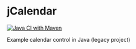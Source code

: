 # jCalendar

[![Java CI with Maven](https://github.com/ngeor/jCalendar/actions/workflows/maven.yml/badge.svg)](https://github.com/ngeor/jCalendar/actions/workflows/maven.yml)

Example calendar control in Java (legacy project)
